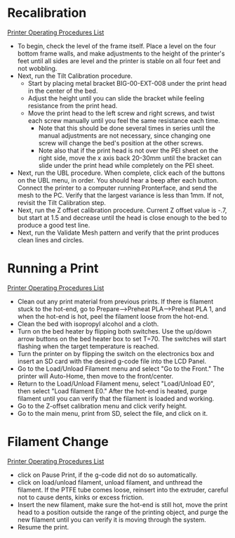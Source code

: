 # Recalibration
[Printer Operating Procedures List](README.md#operating-procedures)
* To begin, check the level of the frame itself. Place a level on the four bottom frame walls, and make adjustments to the height of the printer's feet until all sides are level and the printer is stable on all four feet and not wobbling.
* Next, run the Tilt Calibration procedure. 
  * Start by placing metal bracket BIG-00-EXT-008 under the print head in the center of the bed. 
  * Adjust the height until you can slide the bracket while feeling resistance from the print head. 
  * Move the print head to the left screw and right screws, and twist each screw manually until you feel the same resistance each time. 
    * Note that this should be done several times in series until the manual adjustments are not necessary, since changing one screw will change the bed's position at the other screws. 
    * Note also that if the print head is not over the PEI sheet on the right side, move the x axis back 20-30mm until the bracket can slide under the print head while completely on the PEI sheet.
* Next, run the UBL procedure. When complete, click each of the buttons on the UBL menu, in order. You should hear a beep after each button. Connect the printer to a computer running Pronterface, and send the mesh to the PC. Verify that the largest variance is less than 1mm. If not, revisit the Tilt Calibration step.
* Next, run the Z offset calibration procedure. Current Z offset value is -.7, but start at 1.5 and decrease until the head is close enough to the bed to produce a good test line.
* Next, run the Validate Mesh pattern and verify that the print produces clean lines and circles.

# Running a Print
[Printer Operating Procedures List](README.md#operating-procedures)
* Clean out any print material from previous prints. If there is filament stuck to the hot-end, go to Prepare-->Preheat PLA-->Preheat PLA 1, and when the hot-end is hot, peel the filament loose from the hot-end.
* Clean the bed with isopropyl alcohol and a cloth.
* Turn on the bed heater by flipping both switches. Use the up/down arrow buttons on the bed heater box to set T=70. The switches will start flashing when the target temperature is reached.
* Turn the printer on by flipping the switch on the electronics box and insert an SD card with the desired g-code file into the LCD Panel.
* Go to the Load/Unload Filament menu and select "Go to the Front." The printer will Auto-Home, then move to the front/center.
* Return to the Load/Unload Filament menu, select "Load/Unload E0", then select "Load filament E0." After the hot-end is heated, purge filament until you can verify that the filament is loaded and working.
* Go to the Z-offset calibration menu and click verify height.
* Go to the main menu, print from SD, select the file, and click on it.

# Filament Change
[Printer Operating Procedures List](README.md#operating-procedures)
* click on Pause Print, if the g-code did not do so automatically.
* click on load/unload filament, unload filament, and unthread the filament. If the PTFE tube comes loose, reinsert into the extruder, careful not to cause dents, kinks or excess friction.
* Insert the new filament, make sure the hot-end is still hot, move the print head to a position outside the range of the printing object, and purge the new filament until you can verify it is moving through the system.
* Resume the print.
